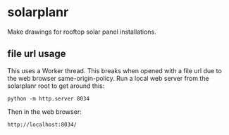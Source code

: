 # solarplanr

Make drawings for rooftop solar panel installations.

## file url usage

This uses a Worker thread. This breaks when opened with a file url due to the web browser
same-origin-policy. Run a local web server from the solarplanr root to get around this:

`python -m http.server 8034`

Then in the web browser:

`http://localhost:8034/`
